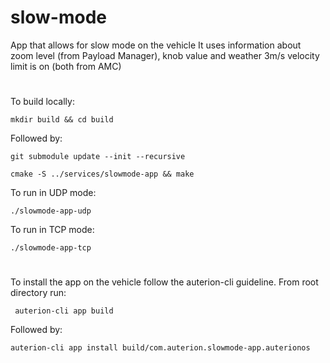 # slow-mode
App that allows for slow mode on the vehicle
It uses information about zoom level (from Payload Manager), knob value and weather 3m/s velocity limit is on (both from AMC)
#
To build locally:
```
mkdir build && cd build
```
Followed by:
```
git submodule update --init --recursive
```
```
cmake -S ../services/slowmode-app && make
```
To run in UDP mode:
```
./slowmode-app-udp
```
To run in TCP mode:
```
./slowmode-app-tcp
```
#
To install the app on the vehicle follow the auterion-cli guideline.
From root directory run:
```
 auterion-cli app build
 ```
 Followed by:
 ```
 auterion-cli app install build/com.auterion.slowmode-app.auterionos
 ```
